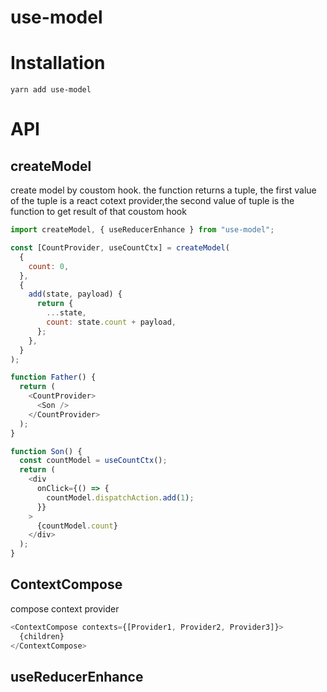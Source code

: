 # use-model

# Installation

```
yarn add use-model

```

# API

## createModel

create model by coustom hook. the function returns a tuple, the first value of the tuple is a react cotext provider,the second value of tuple is the function to get result of that coustom hook

```js
import createModel, { useReducerEnhance } from "use-model";

const [CountProvider, useCountCtx] = createModel(
  {
    count: 0,
  },
  {
    add(state, payload) {
      return {
        ...state,
        count: state.count + payload,
      };
    },
  }
);

function Father() {
  return (
    <CountProvider>
      <Son />
    </CountProvider>
  );
}

function Son() {
  const countModel = useCountCtx();
  return (
    <div
      onClick={() => {
        countModel.dispatchAction.add(1);
      }}
    >
      {countModel.count}
    </div>
  );
}
```

## ContextCompose

compose context provider

```js
<ContextCompose contexts={[Provider1, Provider2, Provider3]}>
  {children}
</ContextCompose>
```

## useReducerEnhance
